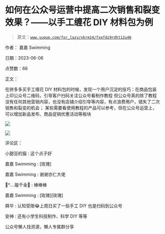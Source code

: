 # 如何在公众号运营中提高二次销售和裂变效果？——以手工缠花 DIY 材料包为例

> 原文：[`www.yuque.com/for_lazy/xkrm14/fxefdz9rdht12u46`](https://www.yuque.com/for_lazy/xkrm14/fxefdz9rdht12u46)



作者： 嘉嘉 Swimming



日期：2023-06-06



点赞数：66



正文：



在拼多多买手工缠花 DIY 材料包的时候，发现一个用户沉淀的技巧：在商品包装上印公众号二维码，引导客户扫码关注公众号看制作教程 但公众号真的除了教程没有任何其他营销内容，也没有店铺介绍引导等内容，有点浪费用户，错失了二次销售和裂变的机会； 某些需要看使用教程的产品可以参考，但在公众号运营上，可以增加新品发布、商品促销优惠活动等板块



![](img/11a5036c5ea4c341019bfbb039a3381c.png)



![](img/38351e4d777e6b7c60a16e9d958ece2d.png)



评论区：



小甜豆的猫 : 这个点子好



嘉嘉 Swimming : [玫瑰]



嘉嘉 Swimming : 谢谢亦仁大佬



🌸*....璇千金🌸 : 棒棒棒



嘉嘉 Swimming : [玫瑰][玫瑰]



舜华 : 认知受限😂上周日买了一些手工 DIY 也是扫码到公众号



安神 : 还有小学生科技制作、科学 DIY 等等



公众号懒人找资源，懒人专属群分享

